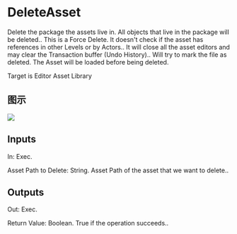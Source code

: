 # DeleteAsset

Delete the package the assets live in. All objects that live in the package will be deleted.. This is a Force Delete. It doesn't check if the asset has references in other Levels or by Actors.. It will close all the asset editors and may clear the Transaction buffer (Undo History).. Will try to mark the file as deleted. The Asset will be loaded before being deleted.

Target is Editor Asset Library

## 图示

![]($-20221218-18470344.png)

## Inputs

In: Exec.

Asset Path to Delete: String. Asset Path of the asset that we want to delete..  

## Outputs

Out: Exec.

Return Value: Boolean. True if the operation succeeds..


